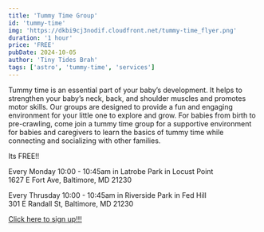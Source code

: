 ```yaml
---
title: 'Tummy Time Group'
id: 'tummy-time'
img: 'https://dkbi9cj3nodif.cloudfront.net/tummy-time_flyer.png'
duration: '1 hour'
price: 'FREE'
pubDate: 2024-10-05
author: 'Tiny Tides Brah'
tags: ['astro', 'tummy-time', 'services']
---
```


Tummy time is an essential part of your baby’s development. It helps to strengthen your baby’s neck, back, and shoulder muscles
and promotes motor skills. Our groups are designed to provide a fun and engaging environment for your little one to explore and
grow. For babies from birth to pre-crawling, come join a tummy time group for a supportive environment for babies and caregivers
to learn the basics of tummy time while connecting and socializing with other families.

Its FREE!!

<p class="font-semibold">
    Every Monday 10:00 - 10:45am in Latrobe Park in Locust Point <br/>
    1627 E Fort Ave, Baltimore, MD 21230
</p>

<p class="font-semibold">
    Every Thrusday 10:00 - 10:45am in Riverside Park in Fed Hill <br/>
    301 E Randall St, Baltimore, MD 21230
</p>

<a class="text-lg cursor-pointer text-blue-500 hover:scale-[1.005] transition-all ease-in-out duration-150" 
href="https://docs.google.com/forms/d/e/1FAIpQLSdJmoALqsuaC2Nt3XHqcHrzddZou9N_jpOasOTkmYKT0D_blA/viewform" target="_blank"
rel="noopener noreferrer">
Click here to sign up!!!
</a>
